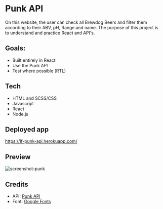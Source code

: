 # Punk API
On this website, the user can check all Brewdog Beers and filter them according to their ABV, pH, Range and name. The purpose of this project is to understand and practice React and API's.

## Goals:
- Built entirely in React 
- Use the Punk API
- Test where possible (RTL) 
 
## Tech
- HTML and SCSS/CSS
- Javascript
- React
- Node.js

## Deployed app
https://lf-punk-api.herokuapp.com/

## Preview
![screenshot-punk](https://user-images.githubusercontent.com/48991462/153866765-775b630d-5c3f-4643-9cf1-483bb8fc15e5.png)

## Credits
- API: <a href="https://punkapi.com/">Punk API</a>
- Font: <a href="https://fonts.google.com/">Google Fonts</a>
